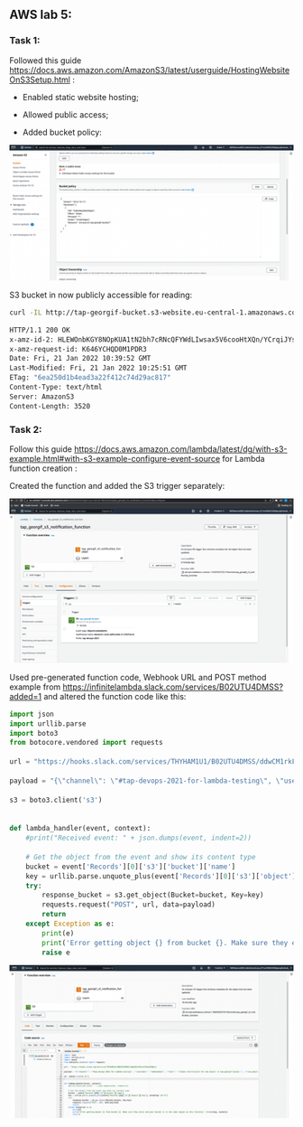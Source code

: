 ## AWS lab 5:

### Task 1:

Followed this guide https://docs.aws.amazon.com/AmazonS3/latest/userguide/HostingWebsiteOnS3Setup.html :

- Enabled static website hosting;

- Allowed public access;

- Added bucket policy:

![](bucket_policy.png)

S3 bucket in now publicly accessible for reading:

```bash
curl -IL http://tap-georgif-bucket.s3-website.eu-central-1.amazonaws.com/index.html
```

```bash
HTTP/1.1 200 OK
x-amz-id-2: HLEWOnbKGY8NOpKUA1tN2bh7cRNcQFYWdLIwsax5V6cooHtXQn/YCrqiJYsGnAuX4ip8g5zdyg4=
x-amz-request-id: K646YCHQD0M1PDR3
Date: Fri, 21 Jan 2022 10:39:52 GMT
Last-Modified: Fri, 21 Jan 2022 10:25:51 GMT
ETag: "6ea250d1b4ead3a22f412c74d29ac817"
Content-Type: text/html
Server: AmazonS3
Content-Length: 3520
```

### Task 2:

Follow this guide https://docs.aws.amazon.com/lambda/latest/dg/with-s3-example.html#with-s3-example-configure-event-source for Lambda function creation :

Created the function and added the S3 trigger separately:

![](trigger.png)

Used pre-generated function code, Webhook URL and POST method example from https://infinitelambda.slack.com/services/B02UTU4DMSS?added=1 and altered the function code like this:

```python
import json
import urllib.parse
import boto3
from botocore.vendored import requests

url = "https://hooks.slack.com/services/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"

payload = "{\"channel\": \"#tap-devops-2021-for-lambda-testing\", \"username\": \"webhookbot\", \"text\": \"Simple notification for new object in tap-georgif-bucket.\", \"icon_emoji\": \":call_me_hand:\"}"

s3 = boto3.client('s3')


def lambda_handler(event, context):
    #print("Received event: " + json.dumps(event, indent=2))

    # Get the object from the event and show its content type
    bucket = event['Records'][0]['s3']['bucket']['name']
    key = urllib.parse.unquote_plus(event['Records'][0]['s3']['object']['key'], encoding='utf-8')
    try:
        response_bucket = s3.get_object(Bucket=bucket, Key=key)
        requests.request("POST", url, data=payload)
        return
    except Exception as e:
        print(e)
        print('Error getting object {} from bucket {}. Make sure they exist and your bucket is in the same region as this function.'.format(key, bucket))
        raise e
```

![](func.png)

